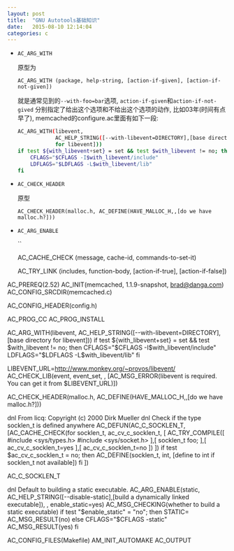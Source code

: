 ```yaml
---
layout: post
title:  "GNU Autotools基础知识"
date:   2015-08-10 12:14:04
categories: c
---
```


* `AC_ARG_WITH`

    原型为

    `AC_ARG_WITH (package, help-string, [action-if-given], [action-if-not-given])`

    就是通常见到的`--with-foo=bar`选项, `action-if-given`和`action-if-not-gived`
    分别指定了给出这个选项和不给出这个选项的动作, 比如03年(时间有点早了),
    memcached的configure.ac里面有如下一段:

    ```bash
    AC_ARG_WITH(libevent,
                AC_HELP_STRING([--with-libevent=DIRECTORY],[base directory
                for libevent]))
    if test ${with_libevent+set} = set && test $with_libevent != no; then
        CFLAGS="$CFLAGS -I$with_libevent/include"
        LDFLAGS="$LDFLAGS -L$with_libevent/lib"
    fi
    ```

* `AC_CHECK_HEADER`

    原型

    `AC_CHECK_HEADER(malloc.h, AC_DEFINE(HAVE_MALLOC_H,,[do we have malloc.h?]))`


* `AC_ARG_ENABLE`

    ``



    AC_CACHE_CHECK (message, cache-id, commands-to-set-it)

    AC_TRY_LINK (includes, function-body, [action-if-true], [action-if-false])


AC_PREREQ(2.52)
AC_INIT(memcached, 1.1.9-snapshot, brad@danga.com)
AC_CONFIG_SRCDIR(memcached.c)

AC_CONFIG_HEADER(config.h)

AC_PROG_CC
AC_PROG_INSTALL

AC_ARG_WITH(libevent,
	AC_HELP_STRING([--with-libevent=DIRECTORY],[base directory for libevent]))
if test ${with_libevent+set} = set && test $with_libevent != no; then
	CFLAGS="$CFLAGS -I$with_libevent/include"
	LDFLAGS="$LDFLAGS -L$with_libevent/lib"
fi

LIBEVENT_URL=http://www.monkey.org/~provos/libevent/
AC_CHECK_LIB(event, event_set, ,
	[AC_MSG_ERROR(libevent is required.  You can get it from $LIBEVENT_URL)])

AC_CHECK_HEADER(malloc.h, AC_DEFINE(HAVE_MALLOC_H,,[do we have malloc.h?]))

dnl From licq: Copyright (c) 2000 Dirk Mueller
dnl Check if the type socklen_t is defined anywhere
AC_DEFUN(AC_C_SOCKLEN_T,
[AC_CACHE_CHECK(for socklen_t, ac_cv_c_socklen_t,
[
  AC_TRY_COMPILE([
    #include <sys/types.h>
    #include <sys/socket.h>
  ],[
    socklen_t foo;
  ],[
    ac_cv_c_socklen_t=yes
  ],[
    ac_cv_c_socklen_t=no
  ])
])
if test $ac_cv_c_socklen_t = no; then
  AC_DEFINE(socklen_t, int, [define to int if socklen_t not available])
fi
])

AC_C_SOCKLEN_T

dnl Default to building a static executable.
AC_ARG_ENABLE(static,
	AC_HELP_STRING([--disable-static],[build a dynamically linked executable]),
	, enable_static=yes)
AC_MSG_CHECKING(whether to build a static executable)
if test "$enable_static" = "no"; then
	STATIC=
	AC_MSG_RESULT(no)
else
	CFLAGS="$CFLAGS -static"
	AC_MSG_RESULT(yes)
fi

AC_CONFIG_FILES(Makefile)
AM_INIT_AUTOMAKE
AC_OUTPUT
